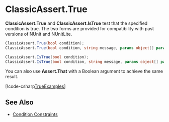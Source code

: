 # ClassicAssert.True

**ClassicAssert.True** and **ClassicAssert.IsTrue** test that the specified condition is true.
The two forms are provided for compatibility with past versions of NUnit and
NUnitLite.

```csharp
ClassicAssert.True(bool condition);
ClassicAssert.True(bool condition, string message, params object[] params);

ClassicAssert.IsTrue(bool condition);
ClassicAssert.IsTrue(bool condition, string message, params object[] params);
```

You can also use **Assert.That** with a Boolean argument to achieve the
same result.

[!code-csharp[TrueExamples](~/snippets/Snippets.NUnit/ClassicAssertExamples.cs#TrueExamples)]

## See Also

* [Condition Constraints](xref:constraints#condition-constraints)
